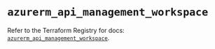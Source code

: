 # `azurerm_api_management_workspace`

Refer to the Terraform Registry for docs: [`azurerm_api_management_workspace`](https://registry.terraform.io/providers/hashicorp/azurerm/4.42.0/docs/resources/api_management_workspace).

